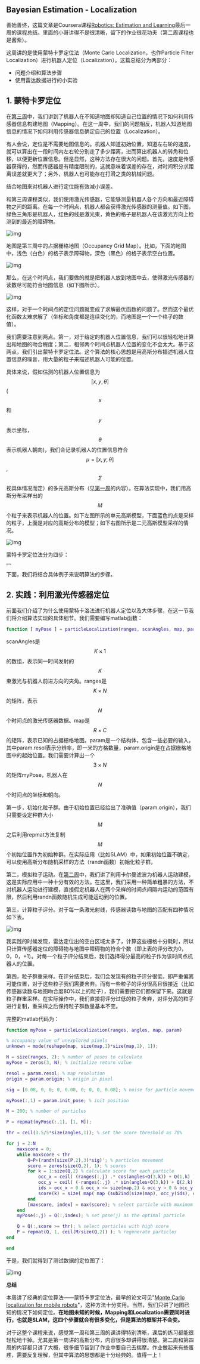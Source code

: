 ## Bayesian Estimation - Localization

善始善终，这篇文章是Coursera课程[Robotics: Estimation and Learning](https://link.zhihu.com/?target=https%3A//www.coursera.org/learn/robotics-learning)最后一周的课程总结。里面的小哥讲得不是很清晰，留下的作业很花功夫（第二周课程也是酱紫）。

这周讲的是使用蒙特卡罗定位法（Monte Carlo Localization，也作Particle Filter Localization）进行机器人定位（Localization）。这篇总结分为两部分：

- 问题介绍和算法步骤
- 使用雷达数据进行的小实验

## **1. 蒙特卡罗定位**

在[第三周](https://zhuanlan.zhihu.com/p/21738718)中，我们讲到了机器人在不知道地图却知道自己位置的情况下如何利用传感器信息构建地图（Mapping）。在这一周中，我们的问题相反，机器人知道地图信息的情况下如何利用传感器信息确定自己的位置（Localization）。

有人会说，定位是不需要地图信息的。机器人知道初始位置，知道左右轮的速度，就可以算出在一段时间内左右轮分别走了多少距离，进而算出机器人的转角和位移，以便更新位置信息。但是显然，这种方法存在很大的问题。首先，速度是传感器获得的，然而传感器是有精度限制的，这就意味着误差的存在，对时间积分求距离误差就更大了；另外，机器人也可能存在打滑之类的机械问题。

结合地图来对机器人进行定位能有效减小误差。

和第三周课程类似，我们使用激光传感器，它能够测量机器人各个方向和最近障碍物之间的距离。在每一个时间点，机器人都会获得激光传感器的测量值。如下图，绿色三角形是机器人，红色的线是激光束，黄色的格子是机器人在该激光方向上检测到的最近的障碍物。

![img](b063885063644f1cd82be9f59723527f_1440w.png)

地图是第三周中的占据栅格地图（Occupancy Grid Map）。比如，下面的地图中，浅色（白色）的格子表示障碍物，深色（黑色）的格子表示空白位置。

![img](30c2b0616e12a05b4e81587d3f8e6933_720w.png)

那么，在这个时间点，我们要做的就是把机器人放到地图中去，使得激光传感器的读数尽可能符合地图信息（如下图所示）。

![img](ef8e23d3449066a374ddc4d6e0686095_720w.png)

这样，对于一个时间点的定位问题就变成了求解最优函数的问题了。然而这个最优化函数太难求解了（坐标和角度都是连续变化的，而地图是一个一个格子的数值）。

我们需要注意到两点。第一，对于给定的机器人位置信息，我们可以很轻松地计算出和地图的吻合程度；第二，相邻两个时间点机器人位置的变化不会太大。基于这两点，我们引出蒙特卡罗定位法。这个算法的核心思想是用高斯分布描述机器人位置信息的噪音，用大量的粒子来描述机器人可能的位置。

具体来说，假如估测的机器人位置信息为 $$[x, y, \theta]$$ ( $$x$$和 $$y$$表示坐标，$$\theta$$表示机器人朝向)，我们会记录机器人的位置信息符合 $$\mu = [x, y, \theta]$$ , $$\Sigma$$视具体情况而定）的多元高斯分布（见[第一周](./gaussian_model.html)的内容）。在算法实现中，我们用高斯分布采样出的 $$M$$个粒子来表示机器人的位置。如下左图所示的单元高斯模型，下面蓝色的点是采样的粒子，上面是对应的高斯分布的模型；如下右图所示是二元高斯模型采样的情况。

![img](cb4382ca114b4b76f96b25e6d2af97e1_720w.png)

蒙特卡罗定位法分为四步：

<img src="cff6d586182b50a3821c742236c8961a_720w.png" alt="img" style="zoom:33%;" />

下面，我们将结合具体例子来说明算法的步骤。



## **2. 实践：利用激光传感器定位**

前面我们介绍了为什么使用蒙特卡洛法进行机器人定位以及大体步骤，在这一节我们将介绍算法实现的具体细节。我们需要编写matlab函数：

```matlab
function [ myPose ] = particleLocalization(ranges, scanAngles, map, param)
```

scanAngles是$$K\times 1$$的数组，表示同一时间发射的 $$K$$ 束激光与机器人前进方向的夹角。ranges是$$K\times N$$的矩阵，表示$$N$$个时间点的激光传感器数据。map是$$R\times C$$的矩阵，表示已知的占据栅格地图。param是一个结构体，包含一些必要的输入，其中param.resol表示分辨率，即一米的方格数量，param.origin是在占据栅格地图中的起始位置。我们需要计算出一个$$3\times N$$的矩阵myPose，机器人在$$N$$个时间点的坐标和朝向。

第一步，初始化粒子群。由于初始位置已经给出了准确值（param.origin），我们只需要设定种群大小$$M$$之后利用repmat方法复制 $$M$$个初始位置作为初始种群。在实际应用（比如SLAM）中，如果初始位置不确定，可以使用高斯分布随机采样的方法（randn函数）初始化粒子群。

第二，模拟粒子运动。在[第二周](https://zhuanlan.zhihu.com/p/21692854)中，我们讲了利用卡尔曼滤波为机器人运动建模，这是实际应用中一种十分有效的方法。在这里，我们采用一种简单粗暴的方法，不对机器人运动进行建模，直接假定机器人在两个采样的时间点间隔内运动的范围有限，然后利用randn函数随机生成可能运动到的位置。

第三，计算粒子评分。对于每一条激光射线，传感器读数与地图的匹配有四种情况如下表。

![img](9f35ddb2570bdf060006ac92ef6ec024_720w.png)

我实践的时候发现，雷达定位出的空白区域太多了，计算这些栅格十分耗时，所以只计算传感器定位的障碍物与地图中障碍物的符合个数（即上表的评分改为0，0，0，+1）。对每一个粒子评分结束后，我们选择得分最高的粒子作为该时间点机器人的位置。

第四，粒子群重采样。在评分结束后，我们会发现有的粒子评分很低，即严重偏离可能位置，对于这些粒子我们需要舍弃。而有一些粒子的评分很高且很接近（比如传感器读数与地图吻合度80%以上的粒子），我们需要把它们都保留下来。这就是粒子群重采样。在实际操作中，我们直接将评分过低的粒子舍弃，对评分高的粒子进行复制，重采样之后保持粒子群数量基本不变。

完整的matlab代码为：

```matlab
function myPose = particleLocalization(ranges, angles, map, param)

% occupancy value of unexplored pixels
unknown = mode(reshape(map, size(map,1)*size(map,2), 1));

N = size(ranges, 2); % number of poses to calculate
myPose = zeros(3, N); % initialize return value

resol = param.resol; % map resolution
origin = param.origin; % origin in pixel

sig = [0.08, 0, 0; 0, 0.08, 0; 0, 0, 0.08]; % noise for particle movement

myPose(:,1) = param.init_pose; % init position

M = 200; % number of particles

P = repmat(myPose(:,1), [1, M]);

thr = ceil(3.5/5*size(angles,1)); % set the score threshold as 70%

for j = 2:N
    maxscore = 0;
    while maxscore < thr
        Q=P+(randn(size(P,2),3)*sig)'; % particles movement
        score = zeros(size(Q,2), 1); % scores
        for k = 1:size(Q,2) % calculate score for each particle
            occ_x = ceil( (ranges(:,j) .* cos(angles+Q(3,k)) + Q(1,k) )  * resol + origin(1) );
            occ_y = ceil( (-ranges(:,j) .* sin(angles+Q(3,k)) + Q(2,k) ) * resol + origin(2) );
            ids = occ_x > 0 & occ_x <= size(map,2) & occ_y > 0 & occ_y <= size(map,1);
            score(k) = size( map( map (sub2ind(size(map), occ_y(ids), occ_x(ids)) ) > unknown ), 1);
        end
        [maxscore, index] = max(score); % select particle with maximum score
    end
    myPose(:,j) = Q(:,index); % set pose(j) as the optimal particle

    Q = Q(:,score >= thr); % select particles with high score
    P = repmat(Q, 1, ceil(M/size(Q,2)) ); % regenerate particles
end

end
```

于是，我们就得到了测试数据的定位图了：

![img](3d4138569a6c857c918e911490048798_720w.png)

**总结**

本周讲了经典的定位算法——蒙特卡罗定位法，最早的论文可见"[Monte Carlo localization for mobile robots](https://link.zhihu.com/?target=http%3A//www.cc.gatech.edu/ai/robot-lab/online-publications/dellaert_frank_1999_2.pdf)"，这种方法十分实用。当然，我们只讲了地图已知的情况下如何定位。**在地图未知的时候，Mapping和Localization需要同时进行，也就是SLAM，这四个步骤就会有很多变化，但是算法的框架并不会变。**

对于这整个课程来说，感觉第一周和第三周的课讲得特别清晰，课后的练习都能很轻松地干掉。尤其是第一周讲的高斯分布，内容很多却讲得很清楚。第二周和第四周的内容都只讲了大概，很多细节留到了作业中要自己去揣摩。作业做起来有些蛋疼，需要反复理解，但其中算法的思想都是十分经典的。值得一上！